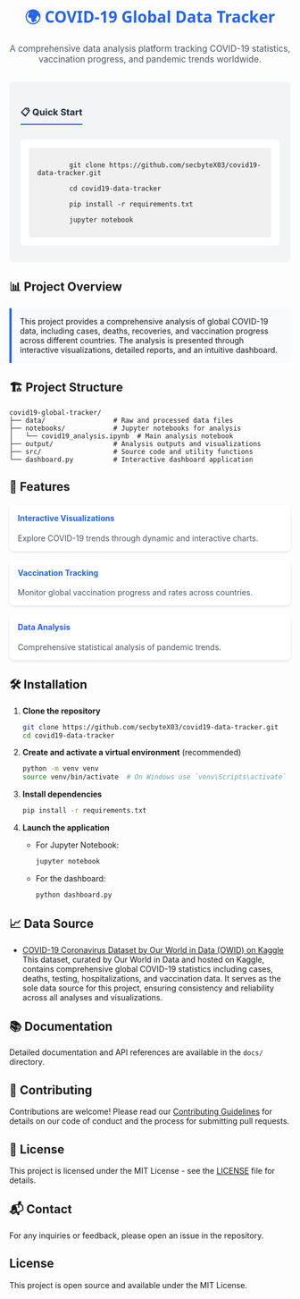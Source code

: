 <div align="center">
  <h1 style="color: #2563eb; font-family: 'Segoe UI', Tahoma, Geneva, Verdana, sans-serif;">
    🌍 COVID-19 Global Data Tracker
  </h1>
  <p style="color: #4b5563; font-size: 1.1em; max-width: 800px; margin: 0 auto 2em auto;">
    A comprehensive data analysis platform tracking COVID-19 statistics, vaccination progress, and pandemic trends worldwide.
  </p>
  
  <div style="background-color: #f3f4f6; border-radius: 8px; padding: 20px; margin: 20px 0; text-align: left;">
    <h3 style="color: #1f2937; border-bottom: 2px solid #2563eb; display: inline-block; padding-bottom: 5px;">📋 Quick Start</h3>
    <div style="background: white; padding: 15px; border-radius: 6px; margin: 10px 0;">
      <code style="background: #f0f0f0; padding: 10px 15px; border-radius: 4px; display: block; overflow-x: auto;">
        git clone https://github.com/secbyteX03/covid19-data-tracker.git<br>
        cd covid19-data-tracker<br>
        pip install -r requirements.txt<br>
        jupyter notebook
      </code>
    </div>
  </div>
</div>

## 📊 Project Overview
<div style="background-color: #f8fafc; border-left: 4px solid #2563eb; padding: 15px; margin: 15px 0; border-radius: 0 4px 4px 0;">
  This project provides a comprehensive analysis of global COVID-19 data, including cases, deaths, recoveries, and vaccination progress across different countries. The analysis is presented through interactive visualizations, detailed reports, and an intuitive dashboard.
</div>

## 🏗️ Project Structure
```
covid19-global-tracker/
├── data/                 # Raw and processed data files
├── notebooks/            # Jupyter notebooks for analysis
│   └── covid19_analysis.ipynb  # Main analysis notebook
├── output/               # Analysis outputs and visualizations
├── src/                  # Source code and utility functions
└── dashboard.py          # Interactive dashboard application
```

## 🚀 Features

<div style="display: grid; grid-template-columns: repeat(auto-fit, minmax(300px, 1fr)); gap: 15px; margin: 20px 0;">
  <div style="background: white; border-radius: 8px; padding: 15px; box-shadow: 0 2px 4px rgba(0,0,0,0.1);">
    <h4 style="color: #2563eb; margin-top: 0;">Interactive Visualizations</h4>
    <p style="color: #4b5563; margin-bottom: 0;">Explore COVID-19 trends through dynamic and interactive charts.</p>
  </div>
  
  <div style="background: white; border-radius: 8px; padding: 15px; box-shadow: 0 2px 4px rgba(0,0,0,0.1);">
    <h4 style="color: #2563eb; margin-top: 0;">Vaccination Tracking</h4>
    <p style="color: #4b5563; margin-bottom: 0;">Monitor global vaccination progress and rates across countries.</p>
  </div>
  
  <div style="background: white; border-radius: 8px; padding: 15px; box-shadow: 0 2px 4px rgba(0,0,0,0.1);">
    <h4 style="color: #2563eb; margin-top: 0;">Data Analysis</h4>
    <p style="color: #4b5563; margin-bottom: 0;">Comprehensive statistical analysis of pandemic trends.</p>
  </div>
</div>

## 🛠️ Installation

1. **Clone the repository**
   ```bash
   git clone https://github.com/secbyteX03/covid19-data-tracker.git
   cd covid19-data-tracker
   ```

2. **Create and activate a virtual environment** (recommended)
   ```bash
   python -m venv venv
   source venv/bin/activate  # On Windows use `venv\Scripts\activate`
   ```

3. **Install dependencies**
   ```bash
   pip install -r requirements.txt
   ```

4. **Launch the application**
   - For Jupyter Notebook:
     ```bash
     jupyter notebook
     ```
   - For the dashboard:
     ```bash
     python dashboard.py
     ```

## 📈 Data Source

- [COVID-19 Coronavirus Dataset by Our World in Data (OWID) on Kaggle](https://www.kaggle.com/datasets/kalilurrahman/covid19-coronavirus-dataset-by-owid?select=owid-covid-data.csv)  
  This dataset, curated by Our World in Data and hosted on Kaggle, contains comprehensive global COVID-19 statistics including cases, deaths, testing, hospitalizations, and vaccination data. It serves as the sole data source for this project, ensuring consistency and reliability across all analyses and visualizations.


## 📚 Documentation

Detailed documentation and API references are available in the `docs/` directory.

## 🤝 Contributing

Contributions are welcome! Please read our [Contributing Guidelines](CONTRIBUTING.md) for details on our code of conduct and the process for submitting pull requests.

## 📄 License

This project is licensed under the MIT License - see the [LICENSE](LICENSE) file for details.

## 📬 Contact

For any inquiries or feedback, please open an issue in the repository.



## License
This project is open source and available under the MIT License.